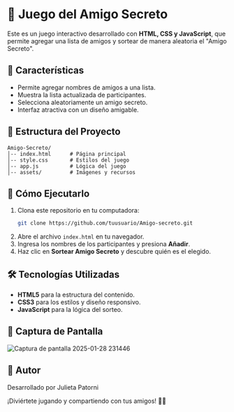 # 🎉 Juego del Amigo Secreto

Este es un juego interactivo desarrollado con **HTML, CSS y JavaScript**, que permite agregar una lista de amigos y sortear de manera aleatoria el "Amigo Secreto".

## 📌 Características
- Permite agregar nombres de amigos a una lista.
- Muestra la lista actualizada de participantes.
- Selecciona aleatoriamente un amigo secreto.
- Interfaz atractiva con un diseño amigable.

## 📂 Estructura del Proyecto

```
Amigo-Secreto/
│-- index.html      # Página principal
│-- style.css       # Estilos del juego
│-- app.js          # Lógica del juego
│-- assets/         # Imágenes y recursos
```

## 🚀 Cómo Ejecutarlo
1. Clona este repositorio en tu computadora:
   ```bash
   git clone https://github.com/tuusuario/Amigo-secreto.git
   ```
2. Abre el archivo `index.html` en tu navegador.
3. Ingresa los nombres de los participantes y presiona **Añadir**.
4. Haz clic en **Sortear Amigo Secreto** y descubre quién es el elegido.

## 🛠️ Tecnologías Utilizadas
- **HTML5** para la estructura del contenido.
- **CSS3** para los estilos y diseño responsivo.
- **JavaScript** para la lógica del sorteo.

## 🎨 Captura de Pantalla
![Captura de pantalla 2025-01-28 231446](https://github.com/user-attachments/assets/d6e6dbfd-93fd-4cda-ab93-ebfa1123c607)


## 📌 Autor
Desarrollado por Julieta Patorni

¡Diviértete jugando y compartiendo con tus amigos! 🎁🎄

